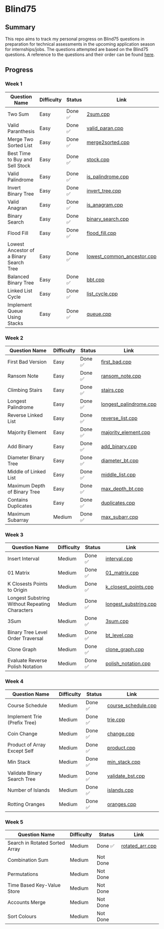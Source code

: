 # Blind75

## Summary

This repo aims to track my personal progress on Blind75 questions in preparation for technical assessments in the upcoming application season for internships/jobs. The questions attempted are based on the Blind75 questions. A reference to the questions and their order can be found [here](https://www.techinterviewhandbook.org/grind75).

## Progress

### Week 1

| Question Name                           | Difficulty | Status  | Link                                                                                                                      |
| --------------------------------------- | ---------- | ------- | ------------------------------------------------------------------------------------------------------------------------- |
| Two Sum                                 | Easy       | Done ✅ | [2sum.cpp](https://github.com/irving11119/Blind75/blob/main/solutions/week1/2sum.cpp)                                     |
| Valid Paranthesis                       | Easy       | Done ✅ | [valid_paran.cpp](https://github.com/irving11119/Blind75/blob/main/solutions/week1/valid_paran.cpp)                       |
| Merge Two Sorted List                   | Easy       | Done ✅ | [merge2sorted.cpp](https://github.com/irving11119/Blind75/blob/main/solutions/week1/merge2sorted.cpp)                     |
| Best Time to Buy and Sell Stock         | Easy       | Done ✅ | [stock.cpp](https://github.com/irving11119/Blind75/blob/main/solutions/week1/stock.cpp)                                   |
| Valid Palindrome                        | Easy       | Done ✅ | [is_palindrome.cpp](https://github.com/irving11119/Blind75/blob/main/solutions/week1/is_palindrome.cpp)                   |
| Invert Binary Tree                      | Easy       | Done ✅ | [invert_tree.cpp](https://github.com/irving11119/Blind75/blob/main/solutions/week1/invert_tree.cpp)                       |
| Valid Anagran                           | Easy       | Done ✅ | [is_anagram.cpp](https://github.com/irving11119/Blind75/blob/main/solutions/week1/is_anagram.cpp)                         |
| Binary Search                           | Easy       | Done ✅ | [binary_search.cpp](https://github.com/irving11119/Blind75/blob/main/solutions/week1/binary_search.cpp)                   |
| Flood Fill                              | Easy       | Done ✅ | [flood_fill.cpp](https://github.com/irving11119/Blind75/blob/main/solutions/week1/flood_fill.cpp)                         |
| Lowest Ancestor of a Binary Search Tree | Easy       | Done ✅ | [lowest_common_ancestor.cpp](https://github.com/irving11119/Blind75/blob/main/solutions/week1/lowest_common_ancestor.cpp) |
| Balanced Binary Tree                    | Easy       | Done ✅ | [bbt.cpp](https://github.com/irving11119/Blind75/blob/main/solutions/week1/bbt.cpp)                                       |
| Linked List Cycle                       | Easy       | Done ✅ | [list_cycle.cpp](https://github.com/irving11119/Blind75/blob/main/solutions/week1/list_cycle.cpp)                         |
| Implement Queue Using Stacks            | Easy       | Done ✅ | [queue.cpp](https://github.com/irving11119/Blind75/blob/main/solutions/week1/queue.cpp)                                   |

### Week 2

| Question Name                | Difficulty | Status  | Link                                                                                                              |
| ---------------------------- | ---------- | ------- | ----------------------------------------------------------------------------------------------------------------- |
| First Bad Version            | Easy       | Done ✅ | [first_bad.cpp](https://github.com/irving11119/Blind75/blob/main/solutions/week2/first_bad.cpp)                   |
| Ransom Note                  | Easy       | Done ✅ | [ransom_note.cpp](https://github.com/irving11119/Blind75/blob/main/solutions/week2/ransom_note.cpp)               |
| Climbing Stairs              | Easy       | Done ✅ | [stairs.cpp](https://github.com/irving11119/Blind75/blob/main/solutions/week2/stairs.cpp)                         |
| Longest Palindrome           | Easy       | Done ✅ | [longest_palindrome.cpp](https://github.com/irving11119/Blind75/blob/main/solutions/week2/longest_palindrome.cpp) |
| Reverse Linked List          | Easy       | Done ✅ | [reverse_list.cpp](https://github.com/irving11119/Blind75/blob/main/solutions/week2/reverse_list.cpp)             |
| Majority Element             | Easy       | Done ✅ | [majority_element.cpp](https://github.com/irving11119/Blind75/blob/main/solutions/week2/majority_element.cpp)     |
| Add Binary                   | Easy       | Done ✅ | [add_binary.cpp](https://github.com/irving11119/Blind75/blob/main/solutions/week2/add_binary.cpp)                 |
| Diameter Binary Tree         | Easy       | Done ✅ | [diameter_bt.cpp](https://github.com/irving11119/Blind75/blob/main/solutions/week2/diameter_bt.cpp)               |
| Middle of Linked List        | Easy       | Done ✅ | [middle_list.cpp](https://github.com/irving11119/Blind75/blob/main/solutions/week2/middle_list.cpp)               |
| Maximum Depth of Binary Tree | Easy       | Done ✅ | [max_depth_bt.cpp](https://github.com/irving11119/Blind75/blob/main/solutions/week2/max_depth_bt.cpp)             |
| Contains Duplicates          | Easy       | Done ✅ | [duplicates.cpp](https://github.com/irving11119/Blind75/blob/main/solutions/week2/duplicates.cpp)                 |
| Maximum Subarray             | Medium     | Done ✅ | [max_subarr.cpp](https://github.com/irving11119/Blind75/blob/main/solutions/week2/max_subarr.cpp)                 |

### Week 3

| Question Name                                  | Difficulty | Status  | Link                                                                                                            |
| ---------------------------------------------- | ---------- | ------- | --------------------------------------------------------------------------------------------------------------- |
| Insert Interval                                | Medium     | Done ✅ | [interval.cpp](https://github.com/irving11119/Blind75/blob/main/solutions/week3/interval.cpp)                   |
| 01 Matrix                                      | Medium     | Done ✅ | [01_matrix.cpp](https://github.com/irving11119/Blind75/blob/main/solutions/week3/01_maxtrix.cpp)                |
| K Closests Points to Origin                    | Medium     | Done ✅ | [k_closest_points.cpp](https://github.com/irving11119/Blind75/blob/main/solutions/week3/k_closest_points.cpp)   |
| Longest Substring Without Repeating Characters | Medium     | Done ✅ | [longest_substring.cpp](https://github.com/irving11119/Blind75/blob/main/solutions/week3/longest_substring.cpp) |
| 3Sum                                           | Medium     | Done ✅ | [3sum.cpp](https://github.com/irving11119/Blind75/blob/main/solutions/week3/3sum.cpp)                           |
| Binary Tree Level Order Traversal              | Medium     | Done ✅ | [bt_level.cpp](https://github.com/irving11119/Blind75/blob/main/solutions/week3/bt_level.cpp)                   |
| Clone Graph                                    | Medium     | Done ✅ | [clone_graph.cpp](https://github.com/irving11119/Blind75/blob/main/solutions/week3/clone_graph.cpp)             |
| Evaluate Reverse Polish Notation               | Medium     | Done ✅ | [polish_notation.cpp](https://github.com/irving11119/Blind75/blob/main/solutions/week3/polish_notation.cpp)     |

### Week 4

| Question Name                | Difficulty | Status  | Link                                                                                                        |
| ---------------------------- | ---------- | ------- | ----------------------------------------------------------------------------------------------------------- |
| Course Schedule              | Medium     | Done ✅ | [course_schedule.cpp](https://github.com/irving11119/Blind75/blob/main/solutions/week4/course_schedule.cpp) |
| Implement Trie (Prefix Tree) | Medium     | Done ✅ | [trie.cpp](https://github.com/irving11119/Blind75/blob/main/solutions/week4/trie.cpp)                       |
| Coin Change                  | Medium     | Done ✅ | [change.cpp](https://github.com/irving11119/Blind75/blob/main/solutions/week4/change.cpp)                   |
| Product of Array Except Self | Medium     | Done ✅ | [product.cpp](https://github.com/irving11119/Blind75/blob/main/solutions/week4/product.cpp)                 |
| Min Stack                    | Medium     | Done ✅ | [min_stack.cpp](https://github.com/irving11119/Blind75/blob/main/solutions/week4/min_stack.cpp)             |
| Validate Binary Search Tree  | Medium     | Done ✅ | [validate_bst.cpp](https://github.com/irving11119/Blind75/blob/main/solutions/week4/validate_bst.cpp)       |
| Number of Islands            | Medium     | Done ✅ | [islands.cpp](https://github.com/irving11119/Blind75/blob/main/solutions/week4/islands.cpp)                 |
| Rotting Oranges              | Medium     | Done ✅ | [oranges.cpp](https://github.com/irving11119/Blind75/blob/main/solutions/week4/oranges.cpp)                 |

### Week 5

| Question Name                  | Difficulty | Status   | Link                                                                                                |
| ------------------------------ | ---------- | -------- | --------------------------------------------------------------------------------------------------- |
| Search in Rotated Sorted Array | Medium     | Done ✅  | [rotated_arr.cpp](https://github.com/irving11119/Blind75/blob/main/solutions/week5/rotated_arr.cpp) |
| Combination Sum                | Medium     | Not Done |                                                                                                     |
| Permutations                   | Medium     | Not Done |                                                                                                     |
| Time Based Key-Value Store     | Medium     | Not Done |                                                                                                     |
| Accounts Merge                 | Medium     | Not Done |                                                                                                     |
| Sort Colours                   | Medium     | Not Done |                                                                                                     |

